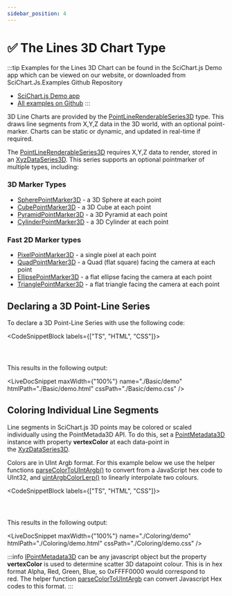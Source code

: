 ```yaml
---
sidebar_position: 4
---
```


# ✅ The Lines 3D Chart Type

:::tip
Examples for the Lines 3D Chart can be found in the SciChart.js Demo app which can be viewed on our website, or downloaded from SciChart.Js.Examples Github Repository

*   [SciChart.js Demo app](https://demo.scichart.com/javascript-3d-point-line-chart)
*   [All examples on Github](https://github.com/abtsoftware/scichart.js.examples)
:::

3D Line Charts are provided by the [PointLineRenderableSeries3D](https://www.scichart.com/documentation/js/current/typedoc/classes/pointlinerenderableseries3d.html) type. This draws line segments from X,Y,Z data in the 3D world, with an optional point-marker. Charts can be static or dynamic, and updated in real-time if required.

<ChartFromSciChartDemo src="https://demo.scichart.com/iframe/javascript-3d-point-line-chart" title="3D Point Lines Chart" description="showing how to draw a Waterfall chart in 3D using SciChart.js" />

The [PointLineRenderableSeries3D](https://www.scichart.com/documentation/js/current/typedoc/classes/pointlinerenderableseries3d.html) requires X,Y,Z data to render, stored in an [XyzDataSeries3D](https://www.scichart.com/documentation/js/current/typedoc/classes/xyzdataseries3d.html). This series supports an optional pointmarker of multiple types, including:

### 3D Marker Types

*   [SpherePointMarker3D](https://www.scichart.com/documentation/js/current/typedoc/classes/spherepointmarker3d.html) - a 3D Sphere at each point
*   [CubePointMarker3D](https://www.scichart.com/documentation/js/current/typedoc/classes/cubepointmarker3d.html) - a 3D Cube at each point
*   [PyramidPointMarker3D](https://www.scichart.com/documentation/js/current/typedoc/classes/pyramidpointmarker3d.html) - a 3D Pyramid at each point
*   [CylinderPointMarker3D](https://www.scichart.com/documentation/js/current/typedoc/classes/cylinderpointmarker3d.html) - a 3D Cylinder at each point

### Fast 2D Marker types

*   [PixelPointMarker3D](https://www.scichart.com/documentation/js/current/typedoc/classes/pixelpointmarker3d.html) - a single pixel at each point
*   [QuadPointMarker3D](https://www.scichart.com/documentation/js/current/typedoc/classes/quadpointmarker.html) - a Quad (flat square) facing the camera at each point
*   [EllipsePointMarker3D](https://www.scichart.com/documentation/js/current/typedoc/classes/ellipsepointmarker3d.html) - a flat ellipse facing the camera at each point
*   [TrianglePointMarker3D](https://www.scichart.com/documentation/js/current/typedoc/classes/trianglepointmarker3d.html) - a flat triangle facing the camera at each point

Declaring a 3D Point-Line Series
--------------------------------

To declare a 3D Point-Line Series with use the following code:

<CodeSnippetBlock labels={["TS", "HTML", "CSS"]}>
```ts {} showLineNumbers file=./Basic/demo.ts start=region_A_start end=region_A_end

```
```html showLineNumbers file=./Basic/demo.html
```
```css showLineNumbers file=./Basic/demo.css
```
</CodeSnippetBlock>

This results in the following output: 

<LiveDocSnippet maxWidth={"100%"} name="./Basic/demo" htmlPath="./Basic/demo.html" cssPath="./Basic/demo.css" />

Coloring Individual Line Segments
---------------------------------

Line segments in SciChart.js 3D points may be colored or scaled individually using the PointMetada3D API. To do this, set a [PointMetadata3D](https://www.scichart.com/documentation/js/current/typedoc/interfaces/ipointmetadata3d.html) instance with property **vertexColor** at each data-point in the [XyzDataSeries3D](https://www.scichart.com/documentation/js/current/typedoc/classes/xyzdataseries3d.html).

Colors are in UInt Argb format. For this example below we use the helper functions [parseColorToUIntArgb()](https://www.scichart.com/documentation/js/current/typedoc/index.html#parsecolortouintargb) to convert from a JavaScript hex code to UInt32, and [uintArgbColorLerp()](https://www.scichart.com/documentation/js/current/typedoc/index.html#uintargbcolorlerp) to linearly interpolate two colours.

<CodeSnippetBlock labels={["TS", "HTML", "CSS"]}>
```ts {} showLineNumbers file=./Coloring/demo.ts start=region_A_start end=region_A_end

```
```html showLineNumbers file=./Coloring/demo.html
```
```css showLineNumbers file=./Coloring/demo.css
```
</CodeSnippetBlock>

This results in the following output: 

<LiveDocSnippet maxWidth={"100%"} name="./Coloring/demo" htmlPath="./Coloring/demo.html" cssPath="./Coloring/demo.css" />

:::info
[IPointMetadata3D](https://www.scichart.com/documentation/js/current/typedoc/interfaces/ipointmetadata3d.html) can be any javascript object but the property **vertexColor** is used to determine scatter 3D datapoint colour. This is in hex format Alpha, Red, Green, Blue, so 0xFFFF0000 would correspond to red. The helper function [parseColorToUIntArgb](https://www.scichart.com/documentation/js/current/typedoc/index.html#parseColorToUIntArgb) can convert Javascript Hex codes to this format.
:::